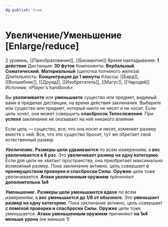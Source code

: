```yaml
---
dg-publish: true
---
```

# Увеличение/Уменьшение [Enlarge/reduce]
2 уровень, [[Преобразование]], [[Биомантия]]
Время накладывания: **1 действие**
Дистанция: **30 футов**
Компоненты: **Вербальный**, **Соматический**, **Материальный** (щепотка толченого железа)
Длительность: **Концентрация до 1 минуты**
Классы: [[Бард]], [[Волшебник]], [[Друид]], [[Изобретатель]], [[Магус]], [[Чародей]]
Источник: «Player's handbook»

Вы **увеличиваете** или **уменьшаете** существо или предмет, видимый вами в пределах дистанции, на время действия заклинания. Выберите или существо или предмет, который никто не несет и не носит. Если цель хочет, она может совершить **спасбросок Телосложения**. При **успехе** заклинание не оказывает на неё никакого влияния

Если цель — существо, все, что она носит и несет, изменяет размер вместе с ней. Все, что это существо бросит, тут же обретает свой естественный размер

_**Увеличение.**_ **Размеры цели удваиваются** по всем измерениям, а **вес увеличивается в 8 раз**. Это **увеличивает размер на одну категорию**. Если для цели не хватает пространства, она приобретает максимально возможный размер. Пока заклинание активно, цель совершает **с преимуществом проверки и спасброски Силы**. **Оружие** цели тоже увеличивается. **Атаки увеличенным оружием** причиняют **дополнительно 1к4**

**_Уменьшение._** **Размеры цели уменьшаются вдвое** по всем измерениям, а **вес уменьшается до 1/8 от обычного**. Это **уменьшает размер на одну категорию**. Пока заклинание активно, цель совершает **с помехой проверки и спасброски Силы**. **Оружие** цели тоже уменьшается. **Атаки уменьшенным оружием** причиняют **на 1к4 меньше урона** (не меньше 1)